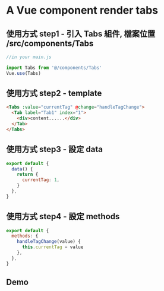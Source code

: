 # A Vue component render tabs

## 使用方式 step1 - 引入 Tabs 組件, 檔案位置 /src/components/Tabs

```js
//in your main.js

import Tabs from '@/components/Tabs'
Vue.use(Tabs)
```

## 使用方式 step2 - template

```html
<Tabs :value="currentTag" @change="handleTagChange">
  <Tab label="Tab1" index="1">
    <div>content......</div>
  </Tab>
</Tabs>
```

## 使用方式 step3 - 設定 data

```js
export default {
  data() {
    return {
      currentTag: 1,
    }
  },
}
```

## 使用方式 step4 - 設定 methods

```js
export default {
  methods: {
    handleTagChange(value) {
      this.currentTag = value
    },
  },
}
```

## Demo
